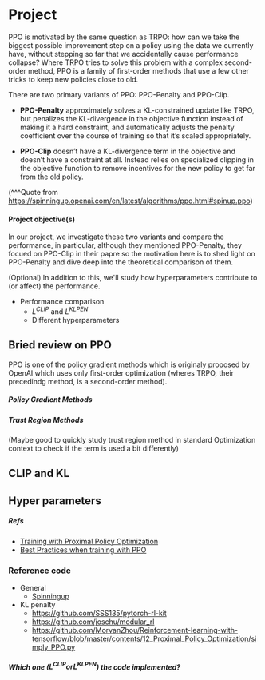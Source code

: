 # Project

PPO is motivated by the same question as TRPO: how can we take the biggest possible improvement step on a policy using the data we currently have, without stepping so far that we accidentally cause performance collapse? Where TRPO tries to solve this problem with a complex second-order method, PPO is a family of first-order methods that use a few other tricks to keep new policies close to old.

There are two primary variants of PPO: PPO-Penalty and PPO-Clip.

- **PPO-Penalty** approximately solves a KL-constrained update like TRPO, but penalizes the KL-divergence in the objective function instead of making it a hard constraint, and automatically adjusts the penalty coefficient over the course of training so that it’s scaled appropriately.

- **PPO-Clip** doesn’t have a KL-divergence term in the objective and doesn’t have a constraint at all. Instead relies on specialized clipping in the objective function to remove incentives for the new policy to get far from the old policy.

(^^^Quote from https://spinningup.openai.com/en/latest/algorithms/ppo.html#spinup.ppo)

#### Project objective(s)

In our project, we investigate these two variants and compare the performance, in particular, although they mentioned PPO-Penalty, they focued on PPO-Clip in their papre so the motivation here is to shed light on PPO-Penalty and dive deep into the theoretical comparison of them.

(Optional) In addition to this, we'll study how hyperparameters contribute to (or affect) the performance.

- Performance comparison
    - $L^{CLIP}$ and $L^{KLPEN}$
    - Different hyperparameters


## Bried review on PPO

PPO is one of the policy gradient methods which is originaly proposed by OpenAI which uses only first-order optimization (wheres TRPO, their precedindg method, is a second-order method).

##### Policy Gradient Methods


##### Trust Region Methods

(Maybe good to quickly study trust region method in standard Optimization context to check if the term is used a bit differently)





## CLIP and KL



## Hyper parameters


##### Refs

- [Training with Proximal Policy Optimization](https://github.com/Unity-Technologies/ml-agents/blob/master/docs/Training-PPO.md)
- [Best Practices when training with PPO](https://github.com/EmbersArc/PPO/blob/master/best-practices-ppo.md)

#### 

### Reference code

- General
    - [Spinningup](https://spinningup.openai.com/en/latest/index.html)
- KL penalty
    - https://github.com/SSS135/pytorch-rl-kit
    - https://github.com/joschu/modular_rl
    - https://github.com/MorvanZhou/Reinforcement-learning-with-tensorflow/blob/master/contents/12_Proximal_Policy_Optimization/simply_PPO.py


##### Which one ($L^{CLIP} or L^{KLPEN}$) the code implemented?
